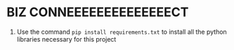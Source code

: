 # BIZ CONNEEEEEEEEEEEEEECT
1. Use the command `pip install requirements.txt` to install all the python 
libraries necessary for this project




